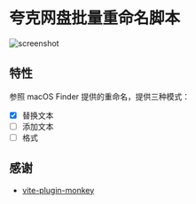 # 夸克网盘批量重命名脚本

![screenshot](https://github.com/isaced/pan-naming-master/assets/2088605/9133095d-8177-4dfe-b079-b3a97007c9e1)

## 特性

参照 macOS Finder 提供的重命名，提供三种模式：

- [x] 替换文本
- [ ] 添加文本
- [ ] 格式

## 感谢

- [vite-plugin-monkey](https://github.com/lisonge/vite-plugin-monkey)
